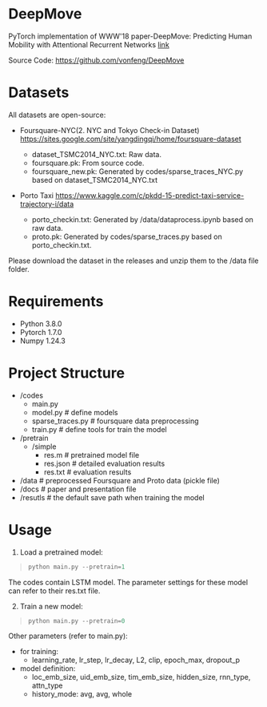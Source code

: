 # DeepMove
PyTorch implementation of WWW'18  paper-DeepMove: Predicting Human Mobility with Attentional Recurrent Networks [link](https://dl.acm.org/citation.cfm?id=3178876.3186058)

Source Code: https://github.com/vonfeng/DeepMove

# Datasets
All datasets are open-source:
- Foursquare-NYC(2. NYC and Tokyo Check-in Dataset) https://sites.google.com/site/yangdingqi/home/foursquare-dataset
    - dataset_TSMC2014_NYC.txt: Raw data.
    - foursquare.pk: From source code.
    - foursquare_new.pk: Generated by codes/sparse_traces_NYC.py based on dataset_TSMC2014_NYC.txt

- Porto Taxi https://www.kaggle.com/c/pkdd-15-predict-taxi-service-trajectory-i/data
  - porto_checkin.txt: Generated by /data/dataprocess.ipynb based on raw data.
  - proto.pk: Generated by codes/sparse_traces.py based on porto_checkin.txt.

Please download the dataset in the releases and unzip them to the /data file folder.


# Requirements
- Python 3.8.0
- Pytorch 1.7.0
- Numpy 1.24.3

# Project Structure
- /codes
    - main.py
    - model.py # define models
    - sparse_traces.py # foursquare data preprocessing 
    - train.py # define tools for train the model
- /pretrain
    - /simple
        - res.m # pretrained model file
        - res.json # detailed evaluation results
        - res.txt # evaluation results
- /data # preprocessed Foursquare and Proto data (pickle file)
- /docs # paper and presentation file
- /resutls # the default save path when training the model

# Usage
1. Load a pretrained model:
> ```python
> python main.py --pretrain=1
> ```

The codes contain LSTM model. The parameter settings for these model can refer to their res.txt file.


2. Train a new model:
> ```python
> python main.py --pretrain=0
> ```

Other parameters (refer to main.py):
- for training: 
    - learning_rate, lr_step, lr_decay, L2, clip, epoch_max, dropout_p
- model definition: 
    - loc_emb_size, uid_emb_size, tim_emb_size, hidden_size, rnn_type, attn_type
    - history_mode: avg, avg, whole

